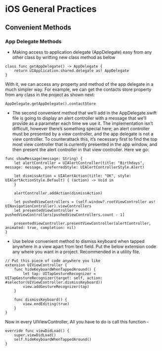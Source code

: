 # iOS General Practices


## Convenient Methods

### App Delegate Methods

 - Making access to application delegate (AppDelegate) easy from any other class by writting new class method as below 

````
class func getAppDelegate() -> AppDelegate {
	return UIApplication.shared.delegate as! AppDelegate
}

````

With it, we can access any property and method of the app delegate in a much simpler way. For example, we can get the contacts store property from any class in the project as shown next:

````
AppDelegate.getAppDelegate().contactStore
````
 
 - The second convenient method that we’ll add in the AppDelegate.swift file is going to display an alert controller with a message that we’ll provide as a parameter each time we use it. The implementation isn’t difficult, however there’s something special here; an alert controller must be presented by a view controller, and the app delegate is not a view controller. To counterattack this, it’s necessary first to find the top most view controller that is currently presented in the app window, and then present the alert controller in that view controller. Here we go:

````
func showMessage(message: String) {
    let alertController = UIAlertController(title: "Birthdays", message: message, preferredStyle: UIAlertControllerStyle.Alert)
 
    let dismissAction = UIAlertAction(title: "OK", style: UIAlertActionStyle.Default) { (action) -> Void in
    }
 
    alertController.addAction(dismissAction)
 
    let pushedViewControllers = (self.window?.rootViewController as! UINavigationController).viewControllers
    let presentedViewController = pushedViewControllers[pushedViewControllers.count - 1]
 
    presentedViewController.presentViewController(alertController, animated: true, completion: nil)
}
````

 - Use below convenient method to dismiss keyboard when tapped anywhere in a view apart from text field. Put the below extension code any where you want in a project. Recommended in a utility file.

````
// Put this piece of code anywhere you like
extension UIViewController {
    func hideKeyboardWhenTappedAround() {
        let tap: UITapGestureRecognizer = UITapGestureRecognizer(target: self, action: #selector(UIViewController.dismissKeyboard))
        view.addGestureRecognizer(tap)
    }

    func dismissKeyboard() {
        view.endEditing(true)
    }
}
````

Now in every UIViewController, All you have to do is call this function -

````
override func viewDidLoad() {
    super.viewDidLoad()
    self.hideKeyboardWhenTappedAround() 
}
````




